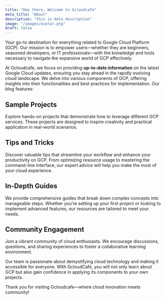 ```yaml
---
title: "Hey there, Welcome to Gcloudcafe"
meta_title: "About"
description: "this is meta description"
image: "/images/avatar.png"
draft: false
---
```

Your go-to destination for everything related to Google Cloud Platform (GCP). Our mission is to empower users—whether they are beginners, seasoned developers, or IT professionals—with the knowledge and tools necessary to navigate the expansive world of GCP effectively.

At Gcloudcafe, we focus on providing **up-to-date information** on the latest Google Cloud updates, ensuring you stay ahead in the rapidly evolving cloud landscape. We delve into various components of GCP, offering insights into their functionalities and best practices for implementation. Our blog features:

## Sample Projects
Explore hands-on projects that demonstrate how to leverage different GCP services. These projects are designed to inspire creativity and practical application in real-world scenarios.

## Tips and Tricks
Discover valuable tips that streamline your workflow and enhance your productivity on GCP. From optimizing resource usage to mastering the command-line interface, our expert advice will help you make the most of your cloud experience.

## In-Depth Guides
We provide comprehensive guides that break down complex concepts into manageable steps. Whether you're setting up your first project or looking to implement advanced features, our resources are tailored to meet your needs.

## Community Engagement
Join a vibrant community of cloud enthusiasts. We encourage discussions, questions, and sharing experiences to foster a collaborative learning environment.

Our team is passionate about demystifying cloud technology and making it accessible for everyone. With GcloudCafe, you will not only learn about GCP but also gain confidence in applying its components to your own projects.

Thank you for visiting Gcloudcafe—where cloud innovation meets community!
